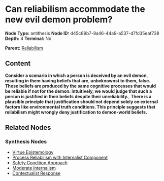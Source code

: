 # Can reliabilism accommodate the new evil demon problem?

**Node Type:** antithesis
**Node ID:** d45c89b7-8a46-44a9-a537-d7fd35eaf738
**Depth:** 4
**Terminal:** No

**Parent:** [Reliabilism](reliabilism-synthesis-7225e0d6-f77b-4b1e-8369-738edc0e33cf.md)

## Content

**Consider a scenario in which a person is deceived by an evil demon, resulting in them having beliefs that are, unbeknownst to them, false. These beliefs are produced by the same cognitive processes that would be reliable if not for the demon. Intuitively, we would judge that such a person is justified in their beliefs despite their unreliability.**, **There is a plausible principle that justification should not depend solely on external factors like environmental truth conditions. This principle suggests that reliabilism might wrongly deny justification to demon-world beliefs.**

## Related Nodes

### Synthesis Nodes

- [Virtue Epistemology](virtue-epistemology-synthesis-a63a18d0-4ebc-4e15-a875-d34ea33f71e6.md)
- [Process Reliabilism with Internalist Component](process-reliabilism-with-internalist-component-synthesis-3ccad3c1-0ddb-46b6-bfae-b92b17d0bc8f.md)
- [Safety Condition Approach](safety-condition-approach-synthesis-d3fda61c-444b-4204-a979-81ac1ac3419f.md)
- [Moderate Internalism](moderate-internalism-synthesis-621fbfda-093e-4809-a46c-ef57ad264666.md)
- [Contextualist Response](contextualist-response-synthesis-e8663154-c6e5-4842-9379-256bb7df9a09.md)
